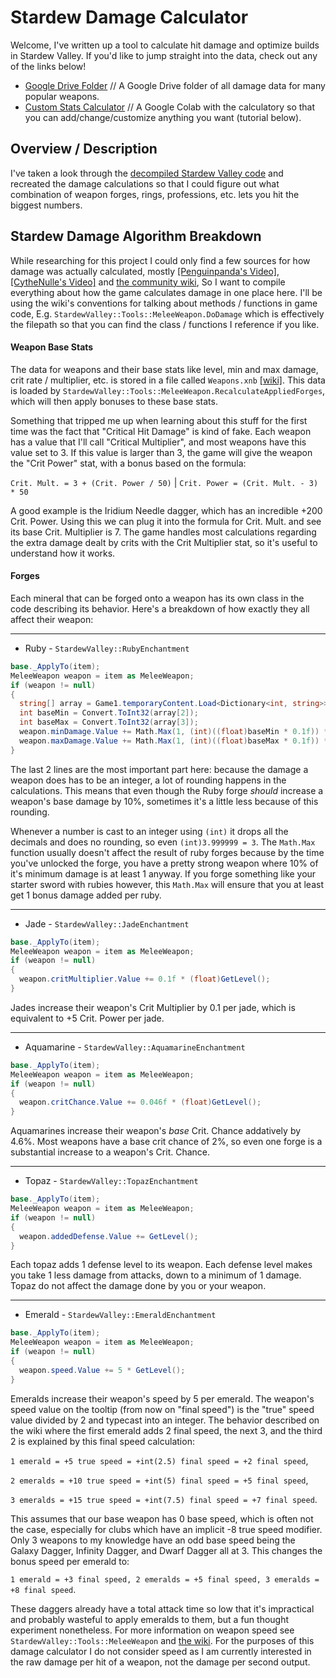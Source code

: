 # Stardew Damage Calculator
Welcome, I've written up a tool to calculate hit damage and optimize builds in Stardew Valley. If you'd like to jump straight into the data, check out any of the links below!
- [Google Drive Folder](link) // A Google Drive folder of all damage data for many popular weapons.
- [Custom Stats Calculator](link) // A Google Colab with the calculatory so that you can add/change/customize anything you want (tutorial below).

## Overview / Description
I've taken a look through the [decompiled Stardew Valley code](https://github.com/veywrn/StardewValley/tree/master) and recreated the damage calculations so that I could figure out what combination of weapon forges, rings, professions, etc. lets you hit the biggest numbers. 


## Stardew Damage Algorithm Breakdown
While researching for this project I could only find a few sources for how damage was actually calculated, mostly [[Penguinpanda's Video]](https://www.youtube.com/watch?v=_CGaLn6Etvc), [[CytheNulle's Video]](https://www.youtube.com/watch?v=upUQwXrW_kI) and [the community wiki](https://stardewvalleywiki.com), So I want to compile everything about how the game calculates damage in one place here. I'll be using the wiki's conventions for talking about methods / functions in game code, E.g. `StardewValley::Tools::MeleeWeapon.DoDamage` which is effectively the filepath so that you can find the class / functions I reference if you like.

#### Weapon Base Stats

The data for weapons and their base stats like level, min and max damage, crit rate / multiplier, etc. is stored in a file called `Weapons.xnb` [[wiki]](https://stardewvalleywiki.com/Modding:Items#Weapons). This data is loaded by `‎StardewValley::Tools::MeleeWeapon.RecalculateAppliedForges`, which will then apply bonuses to these base stats. 

Something that tripped me up when learning about this stuff for the first time was the fact that "Critical Hit Damage" is kind of fake. Each weapon has a value that I'll call "Critical Multiplier", and most weapons have this value set to 3. If this value is larger than 3, the game will give the weapon the "Crit Power" stat, with a bonus based on the formula:

`Crit. Mult. = 3 + (Crit. Power / 50)`  |  `Crit. Power = (Crit. Mult. - 3) * 50`

A good example is the Iridium Needle dagger, which has an incredible +200 Crit. Power. Using this we can plug it into the formula for Crit. Mult. and see its base Crit. Multiplier is 7. The game handles most calculations regarding the extra damage dealt by crits with the Crit Multiplier stat, so it's useful to understand how it works.

#### Forges

Each mineral that can be forged onto a weapon has its own class in the code describing its behavior. Here's a breakdown of how exactly they all affect their weapon: 
___
- Ruby - `StardewValley::RubyEnchantment`
```c#
base._ApplyTo(item);
MeleeWeapon weapon = item as MeleeWeapon;
if (weapon != null)
{
  string[] array = Game1.temporaryContent.Load<Dictionary<int, string>>("Data\\weapons")[weapon.InitialParentTileIndex].Split('/');
  int baseMin = Convert.ToInt32(array[2]);
  int baseMax = Convert.ToInt32(array[3]);
  weapon.minDamage.Value += Math.Max(1, (int)((float)baseMin * 0.1f)) * GetLevel();
  weapon.maxDamage.Value += Math.Max(1, (int)((float)baseMax * 0.1f)) * GetLevel();
}
```

The last 2 lines are the most important part here: because the damage a weapon does has to be an integer, a lot of rounding happens in the calculations. This means that even though the Ruby forge *should* increase a weapon's base damage by 10%, sometimes it's a little less because of this rounding. 

Whenever a number is cast to an integer using `(int)` it drops all the decimals and does no rounding, so even `(int)3.999999 = 3`. The `Math.Max` function usually doesn't affect the result of ruby forges because by the time you've unlocked the forge, you have a pretty strong weapon where 10% of it's minimum damage is at least 1 anyway.  If you forge something like your starter sword with rubies however, this `Math.Max` will ensure that you at least get 1 bonus damage added per ruby. 
___
- Jade - `StardewValley::JadeEnchantment`
```c#
base._ApplyTo(item);
MeleeWeapon weapon = item as MeleeWeapon;
if (weapon != null)
{
  weapon.critMultiplier.Value += 0.1f * (float)GetLevel();
}
```

Jades increase their weapon's Crit Multiplier by 0.1 per jade, which is equivalent to +5 Crit. Power per jade. 
___
- Aquamarine - `StardewValley::AquamarineEnchantment`
```c#
base._ApplyTo(item);
MeleeWeapon weapon = item as MeleeWeapon;
if (weapon != null)
{
  weapon.critChance.Value += 0.046f * (float)GetLevel();
}
```

Aquamarines increase their weapon's *base* Crit. Chance addatively by 4.6%. Most weapons have a base crit chance of 2%, so even one forge is a substantial increase to a weapon's Crit. Chance.

___
- Topaz - `StardewValley::TopazEnchantment`
```c#
base._ApplyTo(item);
MeleeWeapon weapon = item as MeleeWeapon;
if (weapon != null)
{
  weapon.addedDefense.Value += GetLevel();
}
```
Each topaz adds 1 defense level to its weapon. Each defense level makes you take 1 less damage from attacks, down to a minimum of 1 damage. Topaz do not affect the damage done by you or your weapon.

___
- Emerald - `StardewValley::EmeraldEnchantment`
```c#
base._ApplyTo(item);
MeleeWeapon weapon = item as MeleeWeapon;
if (weapon != null)
{
  weapon.speed.Value += 5 * GetLevel();
}
```

Emeralds increase their weapon's speed by 5 per emerald. The weapon's speed value on the tooltip (from now on "final speed") is the "true" speed value divided by 2 and typecast into an integer. The behavior described on the wiki where the first emerald adds 2 final speed, the next 3, and the third 2 is explained by this final speed calculation: 

`1 emerald = +5 true speed = +int(2.5) final speed = +2 final speed`, 

`2 emeralds = +10 true speed = +int(5) final speed = +5 final speed`,

`3 emeralds = +15 true speed = +int(7.5) final speed = +7 final speed`.

This assumes that our base weapon has 0 base speed, which is often not the case, especially for clubs which have an implicit -8 true speed modifier. Only 3 weapons to my knowledge have an odd base speed being the Galaxy Dagger, Infinity Dagger, and Dwarf Dagger all at 3. This changes the bonus speed per emerald to: 

`1 emerald = +3 final speed, 2 emeralds = +5 final speed, 3 emeralds = +8 final speed`.

These daggers already have a total attack time so low that it's impractical and probably wasteful to apply emeralds to them, but a fun thought experiment nonetheless. For more information on weapon speed see `StardewValley::Tools::MeleeWeapon` and [the wiki](https://stardewvalleywiki.com/Speed). For the purposes of this damage calculator I do not consider speed as I am currently interested in the raw damage per hit of a weapon, not the damage per second output. 
















